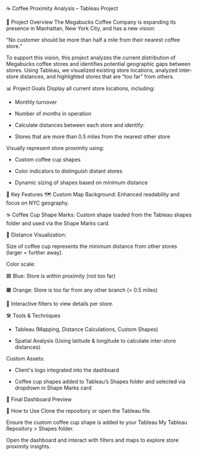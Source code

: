 ☕ Coffee Proximity Analysis – Tableau Project

📍 Project Overview
The Megabucks Coffee Company is expanding its presence in Manhattan, New York City, and has a new vision:

“No customer should be more than half a mile from their nearest coffee store.”

To support this vision, this project analyzes the current distribution of Megabucks coffee stores and identifies potential geographic gaps between stores. Using Tableau, we visualized existing store locations, analyzed inter-store distances, and highlighted stores that are “too far” from others.

📊 Project Goals
Display all current store locations, including:

*    Monthly turnover

*    Number of months in operation

*    Calculate distances between each store and identify:

*    Stores that are more than 0.5 miles from the nearest other store

Visually represent store proximity using:

*    Custom coffee cup shapes

*    Color indicators to distinguish distant stores

*    Dynamic sizing of shapes based on minimum distance

📌 Key Features
🗺️ Custom Map Background: Enhanced readability and focus on NYC geography.

☕ Coffee Cup Shape Marks: Custom shape loaded from the Tableau shapes folder and used via the Shape Marks card.

📏 Distance Visualization:

Size of coffee cup represents the minimum distance from other stores (larger = further away).

Color scale:

🟦 Blue: Store is within proximity (not too far)

🟧 Orange: Store is too far from any other branch (> 0.5 miles)

🧭 Interactive filters to view details per store.

🛠️ Tools & Techniques
*    Tableau (Mapping, Distance Calculations, Custom Shapes)

*    Spatial Analysis (Using latitude & longitude to calculate inter-store distances)

Custom Assets:

*    Client's logo integrated into the dashboard

*    Coffee cup shapes added to Tableau’s Shapes folder and selected via dropdown in Shape Marks card

📸 Final Dashboard Preview

🚀 How to Use
Clone the repository or open the Tableau file.

Ensure the custom coffee cup shape is added to your Tableau My Tableau Repository > Shapes folder.

Open the dashboard and interact with filters and maps to explore store proximity insights.

